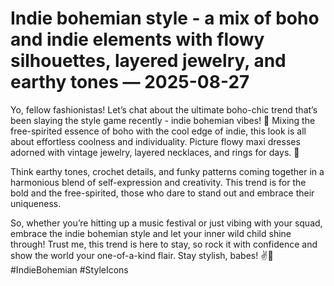 # Indie bohemian style - a mix of boho and indie elements with flowy silhouettes, layered jewelry, and earthy tones — 2025-08-27

Yo, fellow fashionistas! Let’s chat about the ultimate boho-chic trend that’s been slaying the style game recently - indie bohemian vibes! 🌿 Mixing the free-spirited essence of boho with the cool edge of indie, this look is all about effortless coolness and individuality. Picture flowy maxi dresses adorned with vintage jewelry, layered necklaces, and rings for days. 🌻

Think earthy tones, crochet details, and funky patterns coming together in a harmonious blend of self-expression and creativity. This trend is for the bold and the free-spirited, those who dare to stand out and embrace their uniqueness.

So, whether you’re hitting up a music festival or just vibing with your squad, embrace the indie bohemian style and let your inner wild child shine through! Trust me, this trend is here to stay, so rock it with confidence and show the world your one-of-a-kind flair. Stay stylish, babes! ✌️💫 #IndieBohemian #StyleIcons